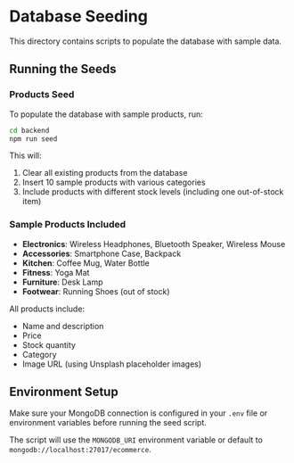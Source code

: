 # Database Seeding

This directory contains scripts to populate the database with sample data.

## Running the Seeds

### Products Seed

To populate the database with sample products, run:

```bash
cd backend
npm run seed
```

This will:
1. Clear all existing products from the database
2. Insert 10 sample products with various categories
3. Include products with different stock levels (including one out-of-stock item)

### Sample Products Included

- **Electronics**: Wireless Headphones, Bluetooth Speaker, Wireless Mouse
- **Accessories**: Smartphone Case, Backpack
- **Kitchen**: Coffee Mug, Water Bottle
- **Fitness**: Yoga Mat
- **Furniture**: Desk Lamp
- **Footwear**: Running Shoes (out of stock)

All products include:
- Name and description
- Price
- Stock quantity
- Category
- Image URL (using Unsplash placeholder images)

## Environment Setup

Make sure your MongoDB connection is configured in your `.env` file or environment variables before running the seed script.

The script will use the `MONGODB_URI` environment variable or default to `mongodb://localhost:27017/ecommerce`.